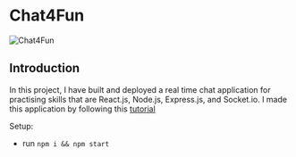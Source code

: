 # Chat4Fun

![Chat4Fun](https://i.ibb.co/P9nsZyN/chat4fun.png)

## Introduction

In this project, I have built and deployed a real time chat application for practising skills that are React.js, Node.js, Express.js, and Socket.io. I made this application by following this [tutorial](https://www.youtube.com/watch?v=ZwFA3YMfkoc)

Setup:

- run `npm i && npm start`
